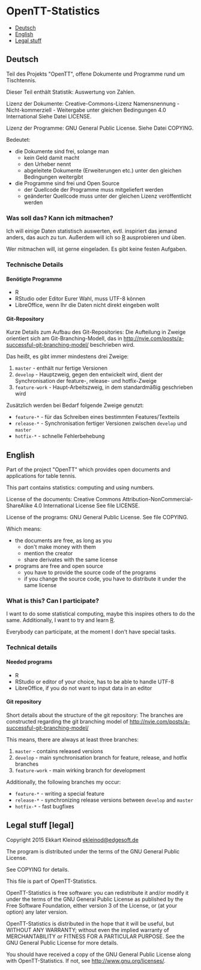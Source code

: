 # OpenTT-Statistics

- [Deutsch](#Deutsch)
- [English](#English)
- [Legal stuff](#legal)

## Deutsch

Teil des Projekts "OpenTT", offene Dokumente und Programme rund um Tischtennis.

Dieser Teil enthält Statistik: Auswertung von Zahlen.

Lizenz der Dokumente: Creative-Commons-Lizenz Namensnennung - Nicht-kommerziell - Weitergabe unter gleichen Bedingungen 4.0 International
Siehe Datei LICENSE.

Lizenz der Programme: GNU General Public License.
Siehe Datei COPYING.

Bedeutet:

- die Dokumente sind frei, solange man
	- kein Geld damit macht
	- den Urheber nennt
	- abgeleitete Dokumente (Erweiterungen etc.) unter den gleichen Bedingungen weitergibt
- die Programme sind frei und Open Source
	- der Quellcode der Programme muss mitgeliefert werden
	- geänderter Quellcode muss unter der gleichen Lizenz veröffentlicht werden

### Was soll das? Kann ich mitmachen?

Ich will einige Daten statistisch auswerten, evtl. inspiriert das jemand anders, das auch zu tun.
Außerdem will ich so [R](https://www.r-project.org/) ausprobieren und üben.

Wer mitmachen will, ist gerne eingeladen.
Es gibt keine festen Aufgaben.

### Technische Details

#### Benötigte Programme

- R
- RStudio oder Editor Eurer Wahl, muss UTF-8 können
- LibreOffice, wenn Ihr die Daten nicht direkt eingeben wollt

#### Git-Repository

Kurze Details zum Aufbau des Git-Repositories:
Die Aufteilung in Zweige orientiert sich am Git-Branching-Modell, das in http://nvie.com/posts/a-successful-git-branching-model/ beschrieben wird.

Das heißt, es gibt immer mindestens drei Zweige:

1. `master` - enthält nur fertige Versionen
2. `develop` - Hauptzweig, gegen den entwickelt wird, dient der Synchronisation der feature-, release- und hotfix-Zweige
3. `feature-work` - Haupt-Arbeitszweig, in dem standardmäßig geschrieben wird

Zusätzlich werden bei Bedarf folgende Zweige genutzt:

- `feature-*` - für das Schreiben eines bestimmten Features/Textteils
- `release-*` - Synchronisation fertiger Versionen zwischen `develop` und `master`
- `hotfix-*` - schnelle Fehlerbehebung

## English

Part of the project "OpenTT" which provides open documents and applications for table tennis.

This part contains statistics: computing and using numbers.

License of the documents: Creative Commons Attribution-NonCommercial-ShareAlike 4.0 International License
See file LICENSE.

License of the programs: GNU General Public License.
See file COPYING.

Which means:

- the documents are free, as long as you
	- don't make money with them
	- mention the creator
	- share derivates with the same license
- programs are free and open source
	- you have to provide the source code of the programs
	- if you change the source code, you have to distribute it under the same license

### What is this? Can I participate?

I want to do some statistical computing, maybe this inspires others to do the same.
Additionally, I want to try and learn [R](https://www.r-project.org/).

Everybody can participate, at the moment I don't have special tasks.

### Technical details

#### Needed programs

- R
- RStudio or editor of your choice, has to be able to handle UTF-8
- LibreOffice, if you do not want to input data in an editor

#### Git repository

Short details about the structure of the git repository:
The branches are constructed regarding the git branching model of http://nvie.com/posts/a-successful-git-branching-model/

This means, there are always at least three branches:

1. `master` - contains released versions
2. `develop` - main synchronisation branch for feature, release, and hotfix branches
3. `feature-work` - main wirking branch for development

Additionally, the following branches my occur:

- `feature-*` - writing a special feature
- `release-*` - synchronizing release versions between `develop` and `master`
- `hotfix-*` - fast bugfixes

## Legal stuff [legal]

Copyright 2015 Ekkart Kleinod <ekleinod@edgesoft.de>

The program is distributed under the terms of the GNU General Public License.

See COPYING for details.

This file is part of OpenTT-Statistics.

OpenTT-Statistics is free software: you can redistribute it and/or modify
it under the terms of the GNU General Public License as published by
the Free Software Foundation, either version 3 of the License, or
(at your option) any later version.

OpenTT-Statistics is distributed in the hope that it will be useful,
but WITHOUT ANY WARRANTY; without even the implied warranty of
MERCHANTABILITY or FITNESS FOR A PARTICULAR PURPOSE.  See the
GNU General Public License for more details.

You should have received a copy of the GNU General Public License
along with OpenTT-Statistics.  If not, see <http://www.gnu.org/licenses/>.

